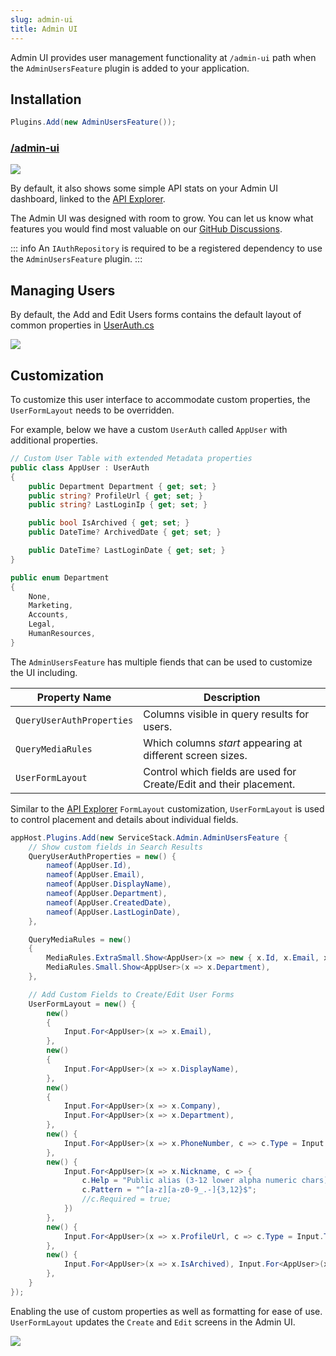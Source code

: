 ```yaml
---
slug: admin-ui
title: Admin UI
---
```


Admin UI provides user management functionality at `/admin-ui` path when the `AdminUsersFeature` plugin is added to your application.

## Installation

```csharp
Plugins.Add(new AdminUsersFeature());
```

<a href="https://blazor-wasm-api.jamstacks.net/admin-ui">
    <h3 class="text-center font-medium text-3xl mb-3">/admin-ui</h3>
    <div class="block p-4 rounded shadow hover:shadow-lg">
        <img src="/images/admin-ui/dashboard.png">
    </div>
</a>

By default, it also shows some simple API stats on your Admin UI dashboard, linked to the [API Explorer](./api-explorer.md).

The Admin UI was designed with room to grow. You can let us know what features you would find most valuable on our [GitHub Discussions](https://github.com/ServiceStack/Discuss/discussions/2).

::: info
An `IAuthRepository` is required to be a registered dependency to use the `AdminUsersFeature` plugin.
:::

## Managing Users

By default, the Add and Edit Users forms contains the default layout of common properties in [UserAuth.cs](https://github.com/ServiceStack/ServiceStack/blob/master/src/ServiceStack/Auth/UserAuth.cs)

<div class="flex justify-center py-8">
    <a href="https://blazor-wasm-api.jamstacks.net/admin-ui/users?edit=2">
        <img src="/images/admin-ui/users-edit-default.png" style="max-width:800px;">
    </a>
</div>

## Customization

To customize this user interface to accommodate custom properties, the `UserFormLayout` needs to be overridden.

For example, below we have a custom `UserAuth` called `AppUser` with additional properties.

```csharp
// Custom User Table with extended Metadata properties
public class AppUser : UserAuth
{
    public Department Department { get; set; }
    public string? ProfileUrl { get; set; }
    public string? LastLoginIp { get; set; }

    public bool IsArchived { get; set; }
    public DateTime? ArchivedDate { get; set; }

    public DateTime? LastLoginDate { get; set; }
}

public enum Department
{
    None,
    Marketing,
    Accounts,
    Legal,
    HumanResources,
}
```

The `AdminUsersFeature` has multiple fiends that can be used to customize the UI including.

| Property Name             | Description                                                        |
|---------------------------|--------------------------------------------------------------------|
| `QueryUserAuthProperties` | Columns visible in query results for users.                        |
| `QueryMediaRules`         | Which columns *start* appearing at different screen sizes.         |
| `UserFormLayout`          | Control which fields are used for Create/Edit and their placement. |

Similar to the [API Explorer](./api-explorer.md#formlayout) `FormLayout` customization, `UserFormLayout` is used to control placement and details about individual fields.

```csharp
appHost.Plugins.Add(new ServiceStack.Admin.AdminUsersFeature {
    // Show custom fields in Search Results
    QueryUserAuthProperties = new() {
        nameof(AppUser.Id),
        nameof(AppUser.Email),
        nameof(AppUser.DisplayName),
        nameof(AppUser.Department),
        nameof(AppUser.CreatedDate),
        nameof(AppUser.LastLoginDate),
    },

    QueryMediaRules = new()
    {
        MediaRules.ExtraSmall.Show<AppUser>(x => new { x.Id, x.Email, x.DisplayName }),
        MediaRules.Small.Show<AppUser>(x => x.Department),
    },

    // Add Custom Fields to Create/Edit User Forms
    UserFormLayout = new() {
        new()
        {
            Input.For<AppUser>(x => x.Email),
        },
        new()
        {
            Input.For<AppUser>(x => x.DisplayName),
        },
        new()
        {
            Input.For<AppUser>(x => x.Company),
            Input.For<AppUser>(x => x.Department),
        },
        new() {
            Input.For<AppUser>(x => x.PhoneNumber, c => c.Type = Input.Types.Tel)
        },
        new() {
            Input.For<AppUser>(x => x.Nickname, c => {
                c.Help = "Public alias (3-12 lower alpha numeric chars)";
                c.Pattern = "^[a-z][a-z0-9_.-]{3,12}$";
                //c.Required = true;
            })
        },
        new() {
            Input.For<AppUser>(x => x.ProfileUrl, c => c.Type = Input.Types.Url)
        },
        new() {
            Input.For<AppUser>(x => x.IsArchived), Input.For<AppUser>(x => x.ArchivedDate),
        },
    }
});
```

Enabling the use of custom properties as well as formatting for ease of use. `UserFormLayout` updates the `Create` and `Edit` screens in the Admin UI.

<div class="flex justify-center py-8">
    <a href="https://blazor-wasm-api.jamstacks.net/admin-ui/users?edit=2">
        <img src="/images/admin-ui/users-edit-custom.png" style="max-width:800px;">
    </a>
</div>
